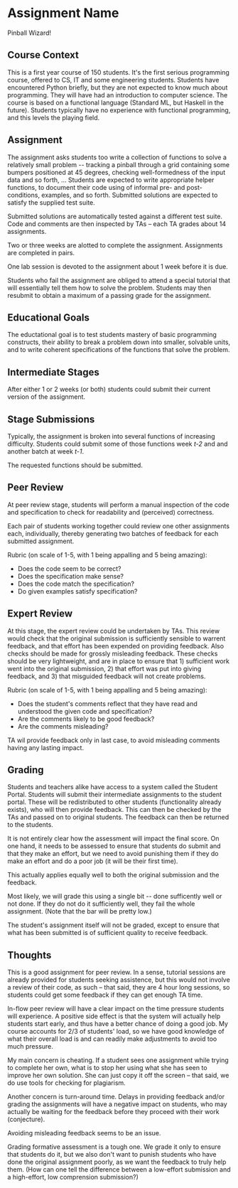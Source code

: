 # Assignment Name

Pinball Wizard!

## Course Context

This is a first year course of 150 students. It's the first serious programming 
course, offered to CS, IT and some engineering students. Students have encountered 
Python briefly, but they are not expected to know much about programming. 
They will have had an introduction to computer science. The course is 
based on a functional language (Standard ML, but Haskell in the future). 
Students typically have no experience with functional programming, 
and this levels the playing field.

## Assignment

The assignment asks students too write a collection of functions to
solve a relatively small problem -- tracking a pinball through
a grid containing some  bumpers positioned at 45 degrees, 
checking well-formedness of the input data and so forth, ... 
Students are expected to write appropriate helper functions, to document their code using of
informal pre- and post-conditions, examples, and so forth.
Submitted solutions are expected to satisfy the supplied test suite.


Submitted solutions are automatically tested against a different
test suite. Code and comments are then inspected by TAs – each 
TA grades about 14 assignments.

Two or three weeks are alotted to complete the assignment. Assignments are
completed in pairs.

One lab session is devoted to the assignment about 1 week before it is due.

Students who fail the assignment are obliged to attend a special tutorial
that will essentially tell them how to solve the problem. Students may
then resubmit to obtain a maximum of a passing grade for the assignment.

## Educational Goals

The eductational goal is to test students mastery of basic programming
constructs, their ability to break a problem down into smaller, solvable
units, and to write coherent specifications of the functions that solve
the problem.

## Intermediate Stages

After either 1 or 2 weeks (or both) students could submit their current
version of the assignment.

## Stage Submissions

Typically, the assignment is broken into several functions of increasing difficulty.
Students could submit some of those functions week _t-2_ and and another batch at week _t-1_.

The requested functions should be submitted. 

## Peer Review

At peer review stage, students will perform a manual inspection of 
the code and specification to check for readability and (perceived) correctness.


Each pair of students working together could review one other assignments each, individually,
thereby generating two batches of feedback for each submitted assignment.

Rubric (on scale of 1-5, with 1 being appalling and 5 being amazing):

* Does the code seem to be correct?
* Does the specification make sense?
* Does the code match the specification?
* Do given examples satisfy specification?

## Expert Review


At this stage, the expert review could be undertaken by TAs. This review would check that the original submission is sufficiently sensible to warrent feedback, and that effort has been expended on providing feedback. Also checks should be made for grossly misleading feedback. These checks should be very lightweight, and are in place to ensure that 1) sufficient work went into the original submission, 2) that effort was put into giving feedback, and 3) that misguided feedback will not create problems.

Rubric (on scale of 1-5, with 1 being appalling and 5 being amazing):
* Does the student's comments reflect that they have read and understood the given code and specification?
* Are the comments likely to be good feedback?
* Are the comments misleading?

TA wil provide feedback only in last case, to avoid misleading comments having any lasting impact.

## Grading



Students and teachers alike have access to a system called the Student Portal.
Students will submit their intermediate assignments to the student portal.
These will be redistributed to other students (functionality already exists),
who will then provide feedback. This can then be checked by the TAs and 
passed on to original students. The feedback can then be returned to the
students.

It is not entirely clear how the assessment will impact the final score.
On one hand, it needs to be assessed to ensure that students do submit
and that they make an effort, but we need to avoid punishing them if they
do make an effort and do a poor job (it will be their first time).

This actually applies equally well to both the original submission and the feedback.

Most likely, we will grade this using a single bit -- done sufficently well or not done.
If they do not do it sufficiently well, they fail the whole assignment.
(Note that the bar will be pretty low.)

The student's assignment itself will not be graded, except to ensure that what has
been submitted is of sufficient quality to receive feedback.


## Thoughts

This is a good assignment for peer review. In a sense, tutorial sessions are already provided for students seeking assistence, but this would not involve a review of their code, as such – that said, they are 4 hour long sessions, so students could get some feedback if they can get enough TA time. 

In-flow peer review will have a clear impact on the time pressure students will experience. A positive side effect is that the system will actually help students start early, and thus have a better chance of doing a good job. My course accounts for 2/3 of students' load, so we have good knowledge of what their overall load is and can readily make adjustments to avoid too much pressure.

My main concern is  cheating. If a student sees one assignment while trying to complete her own, what is to stop her using what she has seen to improve her own solution. She can just copy it off the screen – that said, we do use tools for checking for plagiarism.

Another concern is turn-around time. Delays in providing feedback and/or grading the assignments will have a negative impact on students, who may actually be waiting for the feedback before they proceed with their work (conjecture).

Avoiding misleading feedback seems to be an issue.

Grading formative assessment is a tough one. We grade it only to ensure that students do it,
but we also don't want to punish students who have done the original assignment poorly, as
we want the feedback to truly help them. (How can one tell the difference between a 
low-effort submission and a high-effort, low comprension submission?)


